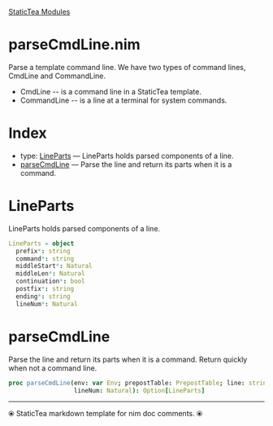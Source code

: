 [StaticTea Modules](./)

# parseCmdLine.nim

Parse a template command line. We have two types of command lines,
CmdLine and CommandLine.

* CmdLine -- is a command line in a StaticTea template.
* CommandLine -- is a line at a terminal for system commands.

# Index

* type: [LineParts](#user-content-a0) &mdash; LineParts holds parsed components of a line.
* [parseCmdLine](#user-content-a1) &mdash; Parse the line and return its parts when it is a command.

# <a id="a0"></a>LineParts

LineParts holds parsed components of a line.

```nim
LineParts = object
  prefix*: string
  command*: string
  middleStart*: Natural
  middleLen*: Natural
  continuation*: bool
  postfix*: string
  ending*: string
  lineNum*: Natural

```


# <a id="a1"></a>parseCmdLine

Parse the line and return its parts when it is a command. Return quickly when not a command line.

```nim
proc parseCmdLine(env: var Env; prepostTable: PrepostTable; line: string;
                  lineNum: Natural): Option[LineParts]
```



---
⦿ StaticTea markdown template for nim doc comments. ⦿
